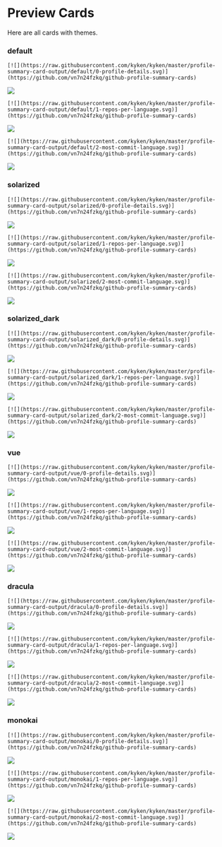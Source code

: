 
# Preview Cards

Here are all cards with themes.


### default


```
[![](https://raw.githubusercontent.com/kyken/kyken/master/profile-summary-card-output/default/0-profile-details.svg)](https://github.com/vn7n24fzkq/github-profile-summary-cards)
```
![](https://raw.githubusercontent.com/kyken/kyken/master/profile-summary-card-output/default/0-profile-details.svg)


```
[![](https://raw.githubusercontent.com/kyken/kyken/master/profile-summary-card-output/default/1-repos-per-language.svg)](https://github.com/vn7n24fzkq/github-profile-summary-cards)
```
![](https://raw.githubusercontent.com/kyken/kyken/master/profile-summary-card-output/default/1-repos-per-language.svg)


```
[![](https://raw.githubusercontent.com/kyken/kyken/master/profile-summary-card-output/default/2-most-commit-language.svg)](https://github.com/vn7n24fzkq/github-profile-summary-cards)
```
![](https://raw.githubusercontent.com/kyken/kyken/master/profile-summary-card-output/default/2-most-commit-language.svg)


### solarized


```
[![](https://raw.githubusercontent.com/kyken/kyken/master/profile-summary-card-output/solarized/0-profile-details.svg)](https://github.com/vn7n24fzkq/github-profile-summary-cards)
```
![](https://raw.githubusercontent.com/kyken/kyken/master/profile-summary-card-output/solarized/0-profile-details.svg)


```
[![](https://raw.githubusercontent.com/kyken/kyken/master/profile-summary-card-output/solarized/1-repos-per-language.svg)](https://github.com/vn7n24fzkq/github-profile-summary-cards)
```
![](https://raw.githubusercontent.com/kyken/kyken/master/profile-summary-card-output/solarized/1-repos-per-language.svg)


```
[![](https://raw.githubusercontent.com/kyken/kyken/master/profile-summary-card-output/solarized/2-most-commit-language.svg)](https://github.com/vn7n24fzkq/github-profile-summary-cards)
```
![](https://raw.githubusercontent.com/kyken/kyken/master/profile-summary-card-output/solarized/2-most-commit-language.svg)


### solarized_dark


```
[![](https://raw.githubusercontent.com/kyken/kyken/master/profile-summary-card-output/solarized_dark/0-profile-details.svg)](https://github.com/vn7n24fzkq/github-profile-summary-cards)
```
![](https://raw.githubusercontent.com/kyken/kyken/master/profile-summary-card-output/solarized_dark/0-profile-details.svg)


```
[![](https://raw.githubusercontent.com/kyken/kyken/master/profile-summary-card-output/solarized_dark/1-repos-per-language.svg)](https://github.com/vn7n24fzkq/github-profile-summary-cards)
```
![](https://raw.githubusercontent.com/kyken/kyken/master/profile-summary-card-output/solarized_dark/1-repos-per-language.svg)


```
[![](https://raw.githubusercontent.com/kyken/kyken/master/profile-summary-card-output/solarized_dark/2-most-commit-language.svg)](https://github.com/vn7n24fzkq/github-profile-summary-cards)
```
![](https://raw.githubusercontent.com/kyken/kyken/master/profile-summary-card-output/solarized_dark/2-most-commit-language.svg)


### vue


```
[![](https://raw.githubusercontent.com/kyken/kyken/master/profile-summary-card-output/vue/0-profile-details.svg)](https://github.com/vn7n24fzkq/github-profile-summary-cards)
```
![](https://raw.githubusercontent.com/kyken/kyken/master/profile-summary-card-output/vue/0-profile-details.svg)


```
[![](https://raw.githubusercontent.com/kyken/kyken/master/profile-summary-card-output/vue/1-repos-per-language.svg)](https://github.com/vn7n24fzkq/github-profile-summary-cards)
```
![](https://raw.githubusercontent.com/kyken/kyken/master/profile-summary-card-output/vue/1-repos-per-language.svg)


```
[![](https://raw.githubusercontent.com/kyken/kyken/master/profile-summary-card-output/vue/2-most-commit-language.svg)](https://github.com/vn7n24fzkq/github-profile-summary-cards)
```
![](https://raw.githubusercontent.com/kyken/kyken/master/profile-summary-card-output/vue/2-most-commit-language.svg)


### dracula


```
[![](https://raw.githubusercontent.com/kyken/kyken/master/profile-summary-card-output/dracula/0-profile-details.svg)](https://github.com/vn7n24fzkq/github-profile-summary-cards)
```
![](https://raw.githubusercontent.com/kyken/kyken/master/profile-summary-card-output/dracula/0-profile-details.svg)


```
[![](https://raw.githubusercontent.com/kyken/kyken/master/profile-summary-card-output/dracula/1-repos-per-language.svg)](https://github.com/vn7n24fzkq/github-profile-summary-cards)
```
![](https://raw.githubusercontent.com/kyken/kyken/master/profile-summary-card-output/dracula/1-repos-per-language.svg)


```
[![](https://raw.githubusercontent.com/kyken/kyken/master/profile-summary-card-output/dracula/2-most-commit-language.svg)](https://github.com/vn7n24fzkq/github-profile-summary-cards)
```
![](https://raw.githubusercontent.com/kyken/kyken/master/profile-summary-card-output/dracula/2-most-commit-language.svg)


### monokai


```
[![](https://raw.githubusercontent.com/kyken/kyken/master/profile-summary-card-output/monokai/0-profile-details.svg)](https://github.com/vn7n24fzkq/github-profile-summary-cards)
```
![](https://raw.githubusercontent.com/kyken/kyken/master/profile-summary-card-output/monokai/0-profile-details.svg)


```
[![](https://raw.githubusercontent.com/kyken/kyken/master/profile-summary-card-output/monokai/1-repos-per-language.svg)](https://github.com/vn7n24fzkq/github-profile-summary-cards)
```
![](https://raw.githubusercontent.com/kyken/kyken/master/profile-summary-card-output/monokai/1-repos-per-language.svg)


```
[![](https://raw.githubusercontent.com/kyken/kyken/master/profile-summary-card-output/monokai/2-most-commit-language.svg)](https://github.com/vn7n24fzkq/github-profile-summary-cards)
```
![](https://raw.githubusercontent.com/kyken/kyken/master/profile-summary-card-output/monokai/2-most-commit-language.svg)

